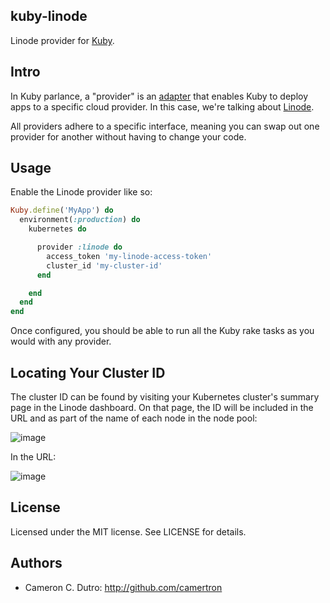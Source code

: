 ## kuby-linode

Linode provider for [Kuby](https://github.com/getkuby/kuby-core).

## Intro

In Kuby parlance, a "provider" is an [adapter](https://en.wikipedia.org/wiki/Adapter_pattern) that enables Kuby to deploy apps to a specific cloud provider. In this case, we're talking about [Linode](https://www.linode.com/).

All providers adhere to a specific interface, meaning you can swap out one provider for another without having to change your code.

## Usage

Enable the Linode provider like so:

```ruby
Kuby.define('MyApp') do
  environment(:production) do
    kubernetes do

      provider :linode do
        access_token 'my-linode-access-token'
        cluster_id 'my-cluster-id'
      end

    end
  end
end
```

Once configured, you should be able to run all the Kuby rake tasks as you would with any provider.

## Locating Your Cluster ID

The cluster ID can be found by visiting your Kubernetes cluster's summary page in the Linode dashboard. On that page, the ID will be included in the URL and as part of the name of each node in the node pool:

![image](https://user-images.githubusercontent.com/575280/188511347-79263953-1abe-45ee-91d2-56710c037450.png)

In the URL:

![image](https://user-images.githubusercontent.com/575280/188511380-532b7717-54a5-43b3-b2e8-2c4af3d23267.png)

## License

Licensed under the MIT license. See LICENSE for details.

## Authors

* Cameron C. Dutro: http://github.com/camertron
